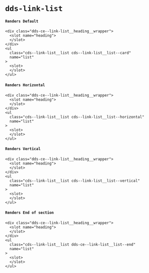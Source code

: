 # `dds-link-list`

#### `Renders Default`

```
<div class="dds-ce--link-list__heading__wrapper">
  <slot name="heading">
  </slot>
</div>
<ul
  class="cds--link-list__list cds--link-list__list--card"
  name="list"
>
  <slot>
  </slot>
</ul>

```

#### `Renders Horizontal`

```
<div class="dds-ce--link-list__heading__wrapper">
  <slot name="heading">
  </slot>
</div>
<ul
  class="cds--link-list__list cds--link-list__list--horizontal"
  name="list"
>
  <slot>
  </slot>
</ul>

```

#### `Renders Vertical`

```
<div class="dds-ce--link-list__heading__wrapper">
  <slot name="heading">
  </slot>
</div>
<ul
  class="cds--link-list__list cds--link-list__list--vertical"
  name="list"
>
  <slot>
  </slot>
</ul>

```

#### `Renders End of section`

```
<div class="dds-ce--link-list__heading__wrapper">
  <slot name="heading">
  </slot>
</div>
<ul
  class="cds--link-list__list dds-ce--link-list__list--end"
  name="list"
>
  <slot>
  </slot>
</ul>

```

